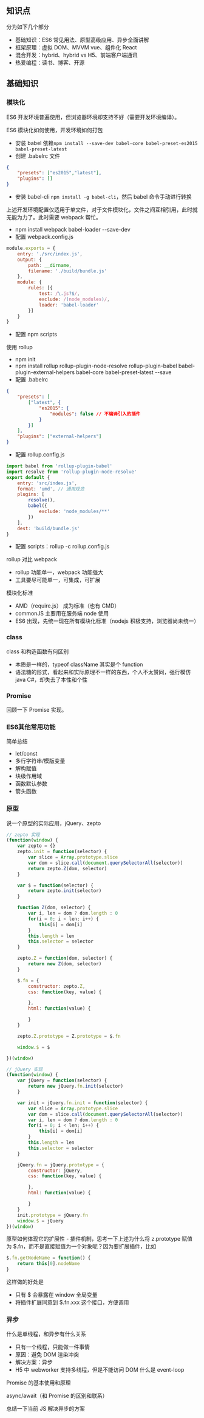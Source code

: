 ## 知识点
分为如下几个部分
* 基础知识：ES6 常见用法、原型高级应用、异步全面讲解
* 框架原理：虚拟 DOM、MVVM vue、组件化 React
* 混合开发：hybrid、hybrid vs H5、前端客户端通讯
* 热爱编程：读书、博客、开源

## 基础知识

### 模块化
ES6 开发环境普遍使用，但浏览器环境却支持不好（需要开发环境编译）。

ES6 模块化如何使用，开发环境如何打包
* 安装 babel 依赖`npm install --save-dev babel-core babel-preset-es2015 babel-preset-latest`
* 创建 .babelrc 文件
```json
{
    "presets": ["es2015","latest"],
    "plugins": []
}
```
* 安装 babel-cli `npm install -g babel-cli`，然后 babel 命令手动进行转换

上述开发环境配置仅适用于单文件，对于文件模块化，文件之间互相引用，此时就无能为力了。此时需要 webpack 帮忙。
* npm install webpack babel-loader --save-dev
* 配置 webpack.config.js
```js
module.exports = {
    entry: './src/index.js',
    output: {
        path: __dirname,
        filename: './build/bundle.js'
    },
    module: {
        rules: [{
            test: /\.js?$/,
            exclude: /(node_modules)/,
            loader: 'babel-loader'
        }]
    }
}
```
* 配置 npm scripts

使用 rollup
* npm init
* npm install rollup rollup-plugin-node-resolve rollup-plugin-babel babel-plugin-external-helpers babel-core babel-preset-latest --save
* 配置 .babelrc
```json
{
    "presets": [
        ["latest", {
            "es2015": {
                "modules": false // 不编译引入的插件
            }
        }]
    ],
    "plugins": ["external-helpers"]
}
```
* 配置 rollup.config.js
```js
import babel from 'rollup-plugin-babel'
import resolve from 'rollup-plugin-node-resolve'
export default {
    entry: 'src/index.js',
    format: 'umd', // 通用规范
    plugins: [
        resolve(),
        babel({
            exclude: 'node_modules/**'
        })
    ],
    dest: 'build/bundle.js'
}
```
* 配置 scripts：rollup -c rollup.config.js

rollup 对比 webpack
* rollup 功能单一，webpack 功能强大
* 工具要尽可能单一，可集成，可扩展

模块化标准
* AMD（require.js） 成为标准（也有 CMD）
* commonJS 主要用在服务端 node 使用
* ES6 出现，先统一现在所有模块化标准（nodejs 积极支持，浏览器尚未统一）

### class
class 和构造函数有何区别
* 本质是一样的，typeof className 其实是个 function
* 语法糖的形式，看起来和实际原理不一样的东西，个人不太赞同，强行模仿 java C#，却失去了本性和个性

### Promise
回顾一下 Promise 实现。

### ES6其他常用功能
简单总结
* let/const
* 多行字符串/模版变量
* 解构赋值
* 块级作用域
* 函数默认参数
* 箭头函数

### 原型
说一个原型的实际应用，jQuery、zepto
```js
// zepto 实现
(function(window) {
    var zepto = {}
    zepto.init = function(selector) {
        var slice = Array.prototype.slice
        var dom = slice.call(document.querySelectorAll(selector))
        return zepto.Z(dom, selector)
    }

    var $ = function(selector) {
        return zepto.init(selector)
    }

    function Z(dom, selector) {
        var i, len = dom ? dom.length : 0
        for(i = 0; i < len; i++) {
            this[i] = dom[i]
        }
        this.length = len
        this.selector = selector
    }

    zepto.Z = function(dom, selector) {
        return new Z(dom, selector)
    }

    $.fn = {
        constructor: zepto.Z,
        css: function(key, value) {

        },
        html: function(value) {

        }
    }

    zepto.Z.prototype = Z.prototype = $.fn

    window.$ = $

})(window)

// jQuery 实现
(function(window) {
    var jQuery = function(selector) {
        return new jQuery.fn.init(selector)
    }

    var init = jQuery.fn.init = function(selector) {
        var slice = Array.prototype.slice
        var dom = slice.call(document.querySelectorAll(selector))
        var i, len = dom ? dom.length : 0
        for(i = 0; i < len; i++) {
            this[i] = dom[i]
        }
        this.length = len
        this.selector = selector
    }

    jQuery.fn = jQuery.prototype = {
        constructor: jQuery,
        css: function(key, value) {

        },
        html: function(value) {

        }
    }
    init.prototype = jQuery.fn
    window.$ = jQuery
})(window)
```

原型如何体现它的扩展性 - 插件机制，思考一下上述为什么将 z.prototype 赋值为 $.fn，而不是直接赋值为一个对象呢？因为要扩展插件，比如
```js
$.fn.getNodeName = function() {
    return this[0].nodeName
}
```

这样做的好处是
* 只有 $ 会暴露在 window 全局变量
* 将插件扩展同意到 $.fn.xxx 这个接口，方便调用

### 异步
什么是单线程，和异步有什么关系
* 只有一个线程，只能做一件事情
* 原因：避免 DOM 渲染冲突
* 解决方案：异步
* H5 中 webworker 支持多线程，但是不能访问 DOM
什么是 event-loop

Promise 的基本使用和原理

async/await（和 Promise 的区别和联系）

总结一下当前 JS 解决异步的方案